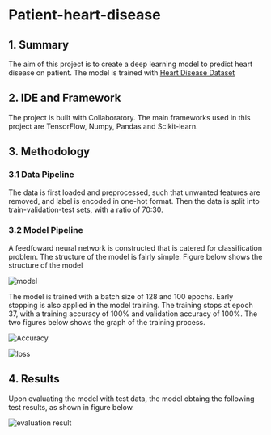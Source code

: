 # Patient-heart-disease

## 1. Summary
The aim of this project is to create a deep learning model to predict heart disease on patient. The model is trained with [Heart Disease Dataset](https://www.kaggle.com/datasets/johnsmith88/heart-disease-dataset)

## 2. IDE and Framework
The project is built with Collaboratory. The main frameworks used in this project are TensorFlow, Numpy, Pandas and Scikit-learn.

## 3. Methodology

### 3.1 Data Pipeline
The data is first loaded and preprocessed, such that unwanted features are removed, and label is encoded in one-hot format. Then the data is split into train-validation-test sets, with a ratio of 70:30.

### 3.2 Model Pipeline
A feedfoward neural network is constructed that is catered for classification problem. The structure of the model is fairly simple. Figure below shows the structure of the model

![model](https://user-images.githubusercontent.com/108482217/176980880-a4ca12f9-a730-44b9-bd53-1c13e718a123.png)

The model is trained with a batch size of 128 and 100 epochs. Early stopping is also applied in the model training. The training stops at epoch 37, with a training accuracy of 100% and validation accuracy of 100%. The two figures below shows the graph of the training process.

![Accuracy](https://user-images.githubusercontent.com/108482217/176980892-d30cc33c-aefb-4ea3-8b30-d73f007e2392.png)

![loss](https://user-images.githubusercontent.com/108482217/176980900-1beb12f1-2e98-464f-ac58-da8d3f465cc2.png)

## 4. Results
Upon evaluating the model with test data, the model obtaing the following test results, as shown in  figure below.

![evaluation result](https://user-images.githubusercontent.com/108482217/176980905-52aaf1f6-499c-4307-9c6c-db24cc95c2d9.png)

